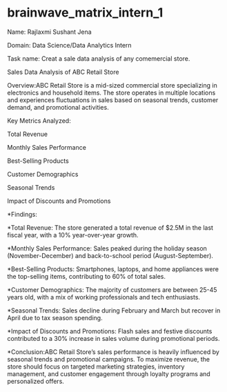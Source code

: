# brainwave_matrix_intern_1

Name: Rajlaxmi Sushant Jena

Domain: Data Science/Data Analytics Intern

Task name: Creat a sale data analysis of any comemercial store.

Sales Data Analysis of ABC Retail Store

Overview:ABC Retail Store is a mid-sized commercial store specializing in electronics and household items. The store operates in multiple locations and experiences fluctuations in sales based on seasonal trends, customer demand, and promotional activities.

Key Metrics Analyzed:

Total Revenue

Monthly Sales Performance

Best-Selling Products

Customer Demographics

Seasonal Trends

Impact of Discounts and Promotions

*Findings:

*Total Revenue: The store generated a total revenue of $2.5M in the last fiscal year, with a 10% year-over-year growth.

*Monthly Sales Performance: Sales peaked during the holiday season (November-December) and back-to-school period (August-September).

*Best-Selling Products: Smartphones, laptops, and home appliances were the top-selling items, contributing to 60% of total sales.

*Customer Demographics: The majority of customers are between 25-45 years old, with a mix of working professionals and tech enthusiasts.

*Seasonal Trends: Sales decline during February and March but recover in April due to tax season spending.

*Impact of Discounts and Promotions: Flash sales and festive discounts contributed to a 30% increase in sales volume during promotional periods.

*Conclusion:ABC Retail Store’s sales performance is heavily influenced by seasonal trends and promotional campaigns. To maximize revenue, the store should focus on targeted marketing strategies, inventory management, and customer engagement through loyalty programs and personalized offers.

